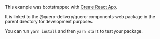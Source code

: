 This example was bootstrapped with [Create React App](https://github.com/facebook/create-react-app).

It is linked to the @quero-delivery/quero-components-web package in the parent directory for development purposes.

You can run `yarn install` and then `yarn start` to test your package.
